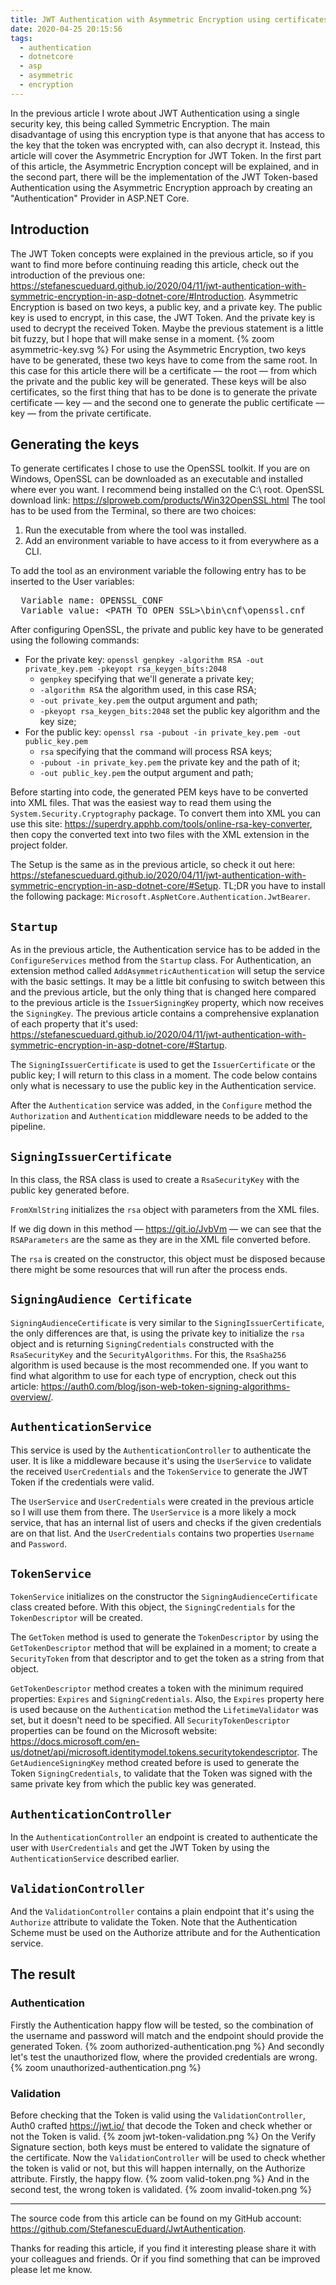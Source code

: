 ```yaml
---
title: JWT Authentication with Asymmetric Encryption using certificates in ASP.NET Core
date: 2020-04-25 20:15:56
tags:
  - authentication
  - dotnetcore
  - asp
  - asymmetric
  - encryption
---
```


<!-- markdownlint-disable MD033 -->

In the previous article I wrote about JWT Authentication using a single security key, this being called Symmetric Encryption. The main disadvantage of using this encryption type is that anyone that has access to the key that the token was encrypted with, can also decrypt it. Instead, this article will cover the Asymmetric Encryption for JWT Token.
In the first part of this article, the Asymmetric Encryption concept will be explained, and in the second part, there will be the implementation of the JWT Token-based Authentication using the Asymmetric Encryption approach by creating an "Authentication" Provider in ASP.NET Core.

## Introduction

The JWT Token concepts were explained in the previous article, so if you want to find more before continuing reading this article, check out the introduction of the previous one: <https://stefanescueduard.github.io/2020/04/11/jwt-authentication-with-symmetric-encryption-in-asp-dotnet-core/#Introduction>.
Asymmetric Encryption is based on two keys, a public key, and a private key. The public key is used to encrypt, in this case, the JWT Token. And the private key is used to decrypt the received Token. Maybe the previous statement is a little bit fuzzy, but I hope that will make sense in a moment.
{% zoom asymmetric-key.svg %}
For using the Asymmetric Encryption, two keys have to be generated, these two keys have to come from the same root. In this case for this article there will be a certificate &ndash;&ndash; the root &ndash;&ndash; from which the private and the public key will be generated. These keys will be also certificates, so the first thing that has to be done is to generate the private certificate &ndash;&ndash; key &ndash;&ndash; and the second one to generate the public certificate &ndash;&ndash; key &ndash;&ndash; from the private certificate.

## Generating the keys

To generate certificates I chose to use the OpenSSL toolkit. If you are on Windows, OpenSSL can be downloaded as an executable and installed where ever you want. I recommend being installed on the C:\ root.
OpenSSL download link: <https://slproweb.com/products/Win32OpenSSL.html>
The tool has to be used from the Terminal, so there are two choices:

1. Run the executable from where the tool was installed.
2. Add an environment variable to have access to it from everywhere as a CLI.

To add the tool as an environment variable the following entry has to be inserted to the User variables:
<pre>
  Variable name: OPENSSL_CONF
  Variable value: &lt;PATH_TO_OPEN_SSL&gt;\bin\cnf\openssl.cnf
</pre>
After configuring OpenSSL, the private and public key have to be generated using the following commands:

- For the private key: `openssl genpkey -algorithm RSA -out private_key.pem -pkeyopt rsa_keygen_bits:2048`
  - `genpkey` specifying that we'll generate a private key;
  - `-algorithm RSA` the algorithm used, in this case RSA;
  - `-out private_key.pem` the output argument and path;
  - `-pkeyopt rsa_keygen_bits:2048` set the public key algorithm and the key size;
- For the public key: `openssl rsa -pubout -in private_key.pem -out public_key.pem`
  - `rsa` specifying that the command will process RSA keys;
  - `-pubout -in private_key.pem` the private key and the path of it;
  - `-out public_key.pem` the output argument and path;
  
Before starting into code, the generated PEM keys have to be converted into XML files. That was the easiest way to read them using the `System.Security.Cryptography` package.
To convert them into XML you can use this site: <https://superdry.apphb.com/tools/online-rsa-key-converter>, then copy the converted text into two files with the XML extension in the project folder.

The Setup is the same as in the previous article, so check it out here: <https://stefanescueduard.github.io/2020/04/11/jwt-authentication-with-symmetric-encryption-in-asp-dotnet-core/#Setup>. TL;DR you have to install the following package: `Microsoft.AspNetCore.Authentication.JwtBearer`.

## `Startup`

As in the previous article, the Authentication service has to be added in the `ConfigureServices` method from the `Startup` class. For Authentication, an extension method called `AddAsymmetricAuthentication` will setup the service with the basic settings.
It may be a little bit confusing to switch between this and the previous article, but the only thing that is changed here compared to the previous article is the `IssuerSigningKey` property, which now receives the `SigningKey`. The previous article contains a comprehensive explanation of each property that it's used: <https://stefanescueduard.github.io/2020/04/11/jwt-authentication-with-symmetric-encryption-in-asp-dotnet-core/#Startup>.

The `SigningIssuerCertificate` is used to get the `IssuerCertificate` or the public key; I will return to this class in a moment. The code below contains only what is necessary to use the public key in the Authentication service.
<script src="https://gist.github.com/StefanescuEduard/4671d82a5b710017313b45f0b7dbd0af.js"></script>

After the `Authentication` service was added, in the `Configure` method the `Authorization` and `Authentication` middleware needs to be added to the pipeline.
<script src="https://gist.github.com/StefanescuEduard/3b7f8d14b342b24609d32d519976d391.js"></script>

## `SigningIssuerCertificate`

In this class, the RSA class is used to create a `RsaSecurityKey` with the public key generated before.
<script src="https://gist.github.com/StefanescuEduard/c766ed9e3e9ac416c8f483e088840f0d.js"></script>
`FromXmlString` initializes the `rsa` object with parameters from the XML files.
<!-- markdownlint-disable no-bare-urls -->
If we dig down in this method &ndash;&ndash; https://git.io/JvbVm &ndash;&ndash; we can see that the `RSAParameters` are the same as they are in the XML file converted before.

The `rsa` is created on the constructor, this object must be disposed because there might be some resources that will run after the process ends.
<script src="https://gist.github.com/StefanescuEduard/e104237af473b67124c0c6cf2cfe79c4.js"></script>

## `SigningAudience Certificate`

`SigningAudienceCertificate` is very similar to the `SigningIssuerCertificate`, the only differences are that, is using the private key to initialize the `rsa` object and is returning `SigningCredentials` constructed with the `RsaSecurityKey` and the `SecurityAlgorithms`. For this, the `RsaSha256` algorithm is used because is the most recommended one. If you want to find what algorithm to use for each type of encryption, check out this article: <https://auth0.com/blog/json-web-token-signing-algorithms-overview/>.
<script src="https://gist.github.com/StefanescuEduard/1dadcc525127a60f62e8b0b19f8abf46.js"></script>

## `AuthenticationService`

This service is used by the `AuthenticationController` to authenticate the user. It is like a middleware because it's using the `UserService` to validate the received `UserCredentials` and the `TokenService` to generate the JWT Token if the credentials were valid.

The `UserService` and `UserCredentials` were created in the previous article so I will use them from there. The `UserService` is a more likely a mock service, that has an internal list of users and checks if the given credentials are on that list. And the `UserCredentials` contains two properties `Username` and `Password`.
<script src="https://gist.github.com/StefanescuEduard/fc8c8776b5b10c235d0ec90a03baddf3.js"></script>

## `TokenService`

`TokenService` initializes on the constructor the `SigningAudienceCertificate` class created before. With this object, the `SigningCredentials` for the `TokenDescriptor` will be created.
<script src="https://gist.github.com/StefanescuEduard/7ca742437c69dc1cfb04cc31587b74d2.js"></script>

The `GetToken` method is used to generate the `TokenDescriptor` by using the `GetTokenDescriptor` method that will be explained in a moment; to create a `SecurityToken` from that descriptor and to get the token as a string from that object.
<script src="https://gist.github.com/StefanescuEduard/915e50db78f2ca12eaa67063e760abf1.js"></script>

`GetTokenDescriptor` method creates a token with the minimum required properties: `Expires` and `SigningCredentials`. Also, the `Expires` property here is used because on the `Authentication` method the `LifetimeValidator` was set, but it doesn't need to be specified.
All `SecurityTokenDescriptor` properties can be found on the Microsoft website: <https://docs.microsoft.com/en-us/dotnet/api/microsoft.identitymodel.tokens.securitytokendescriptor>.
The `GetAudienceSigningKey` method created before is used to generate the Token `SigningCredentials`, to validate that the Token was signed with the same private key from which the public key was generated.
<script src="https://gist.github.com/StefanescuEduard/207fc69fd317387a32581f83506fc04b.js"></script>

## `AuthenticationController`

In the `AuthenticationController` an endpoint is created to authenticate the user with `UserCredentials` and get the JWT Token by using the `AuthenticationService` described earlier.
<script src="https://gist.github.com/StefanescuEduard/6c177445d14a723ac78abf737a1c2b80.js"></script>

## `ValidationController`

And the `ValidationController` contains a plain endpoint that it's using the `Authorize` attribute to validate the Token. Note that the Authentication Scheme must be used on the Authorize attribute and for the Authentication service.
<script src="https://gist.github.com/StefanescuEduard/800e5b2315d5086c47b58dc3bb74a7dc.js"></script>

## The result

### Authentication

Firstly the Authentication happy flow will be tested, so the combination of the username and password will match and the endpoint should provide the generated Token.
{% zoom authorized-authentication.png %}
And secondly let's test the unauthorized flow, where the provided credentials are wrong.
{% zoom unauthorized-authentication.png %}

### Validation

Before checking that the Token is valid using the `ValidationController`, Auth0 crafted <https://jwt.io/> that decode the Token and check whether or not the Token is valid.
{% zoom jwt-token-validation.png %}
On the Verify Signature section, both keys must be entered to validate the signature of the certificate.
Now the `ValidationController` will be used to check whether the token is valid or not, but this will happen internally, on the Authorize attribute. Firstly, the happy flow.
{% zoom valid-token.png %}
And in the second test, the wrong token is validated.
{% zoom invalid-token.png %}

---

The source code from this article can be found on my GitHub account: <https://github.com/StefanescuEduard/JwtAuthentication>.

Thanks for reading this article, if you find it interesting please share it with your colleagues and friends. Or if you find something that can be improved please let me know.
